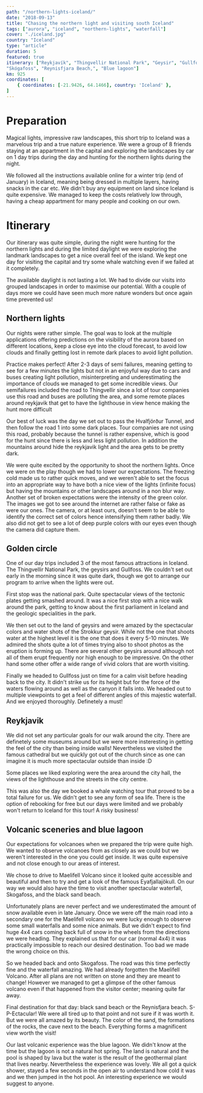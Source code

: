 ```yaml
---
path: "/northern-lights-iceland/"
date: "2018-09-13"
title: "Chasing the northern light and visiting south Iceland"
tags: ["aurora", "iceland", "northern-lights", "waterfall"]
cover: "./iceland.jpg"
country: "Iceland"
type: "article"
duration: 5
featured: true
itinerary: ["Reykjavík", "Thingvellir National Park", "Geysir", "Gullfoss",
"Skógafoss", "Reynisfjara Beach,", "Blue lagoon"]
km: 925
coordinates: [
    { coordinates: [-21.9426, 64.1466], country: 'Iceland' },
]
---
```


# Preparation

Magical lights, impressive raw landscapes, this short trip to Iceland was a marvelous trip and a true nature experience. We were a group of 8 friends staying at an appartment in the capital and exploring the landscapes by car on 1 day trips during the day and hunting for the northern lights during the night.

We followed all the instructions available online for a winter trip (end of January) in Iceland, meaning being dressed in multiple layers, having snacks in the car etc. We didn't buy any equipment on land since Iceland is quite expensive. We managed to keep the costs relatively low through, having a cheap appartment for many people and cooking on our own.

# Itinerary

Our itinerary was quite simple, during the night were hunting for the northern lights and during the limited daylight we were exploring the landmark landscapes to get a nice overall feel of the island. We kept one day for visiting the capital and try some whale watching even if we failed at it completely.

<tip title="Creating itineraries">
The available daylight is not lasting a lot. We had to divide our visits into grouped landscapes in order to maximise our potential. With a couple of days more we could have seen much more nature wonders but once again time prevented us!
</tip>

## Northern lights

Our nights were rather simple. The goal was to look at the multiple applications offering predictions on the visibility of the aurora based on different locations, keep a close eye
into the cloud forecast, to avoid low clouds and finally getting lost in remote dark places to avoid light pollution.

Practice makes perfect! After 2-3 days of semi failures, meaning getting to see for a few minutes the lights but not in an enjoyful way due to cars and buses creating light pollution, misinterpreting and underestimating the importance of clouds we managed to get some incredible views. Our semifailures included the road to Thingvellir since a lot of tour companies use this road and buses are polluting the area, and some remote places around reykjavik that get to have the lighthouse in view hence making the hunt more difficult

Our best of luck was the day we set out to pass the Hvalfjörður Tunnel, and then follow the road 1 into some dark places. Tour companies are not using this road, probably because the tunnel is rather expensive, which is good for the hunt since there is less and less light pollution. In addition the mountains around hide the reykjavik light and the area gets to be pretty dark.

<tip title="Shooting photos">
We were quite excited by the opportunity to shoot the northern lights. Once we were on the play though we had to lower our expectations. The freezing cold made us to rather quick moves, and we weren't able to set the focus into an appropriate way to have both a nice view of the lights (infinite focus) but having the mountains or other landscapes around in a non blur way.
</tip>

<tip title="Photos VS reality">
Another set of broken expectations were the intensity of the green color. The images we got to see around the internet are rather false or fake as were our ones. The camera, or at least ours, doesn't seem to be able to identify the correct set of colors hence intensifying them rather badly. We also did not get to see a lot of deep purple colors with our eyes even though the camera did capture them.
</tip>

## Golden circle

One of our day trips included 3 of the most famous attractions in Iceland. The
Thingvellir National Park, the geysirs and Gullfoss. We couldn't set out early in
the morning since it was quite dark, though we got to arrange our program to arrive when
the lights were out.

First stop was the national park. Quite spectacular views of the tectonic plates getting smashed around. It was a nice first stop with a nice walk around the park, getting to know about the first parliament in Iceland and the geologic specialities in the park.

We then set out to the land of geysirs and were amazed by the spectacular colors and water shots of the Strokkur geysir. While not the one that shoots water at the highest level it is the one that does it every 5-10 minutes. We admired the shots quite a lot of times trying also to shoot photos as the eruption is forming up.
There are several other geysirs around although not all of them erupt frequently nor high enough to be impressive. On the other hand some other offer a wide range of vivid colors that are worth visiting.

Finally we headed to Gullfoss just on time for a calm visit before heading back to the city. It didn't strike us for its height but for the force of the waters flowing around as well as the canyon it falls into. We headed out to multiple viewpoints to get a feel of different angles of this  majestic waterfall. And we enjoyed thoroughly. Definetely a must!

## Reykjavik

We did not set any particular goals for our walk around the city. There are definetely some museums around but we were more insteresting in getting the feel of the city than being inside walls! Nevertheless we visited the famous cathedral but we quickly got out of the church since as one can imagine it is much more spectacular outside than inside :D

Some places we liked exploring were the area around the city hall, the views of the lighthouse and the streets in the city centre.

This was also the day we booked a whale watching tour that proved to be a total failure for us. We didn't get to see any form of sea life. There is the option of rebooking for free but our days were limited and we probably won't return to Iceland for this tour! A risky business!

## Volcanic sceneries and blue lagoon

Our expectations for volcanoes when we prepared the trip were quite high. We wanted to observe volcanoes from as closely as we could but we weren't interested in the one you could get inside. It was quite expensive and not close enough to our areas of interest.

We chose to drive to Maelifell Volcano since it looked quite accessible and beautiful and then to try and get a look of the famous Eyafjallajökull. On our way we would also have the time to visit another spectacular waterfall, Skogafoss, and the black sand beach.

Unfortunately plans are never perfect and we underestimated the amount of snow available even in late January. Once we were off the main road into a secondary one for the Maelifell volcano we were lucky enough to observe some small waterfalls and some nice animals. But we didn't expect to find huge 4x4 cars coming back full of snow in the wheels from the directions we were heading. They explained us that for our car (normal 4x4) it was practically impossible to reach our desired destination. Too bad we made the wrong choice on this.

So we headed back and onto Skogafoss. The road was this time perfectly fine and the waterfall amazing. We had already forgotten the Maelifell Volcano. After all plans are not written on stone and they are meant to change! However we managed to get a glimpse of the other famous volcano even if that happened from the visitor center; meaning quite far away.

Final destination for that day: black sand beach or the Reynisfjara beach. S-P-Ectacular! We were all tired up to that point and not sure if it was worth it. But we were all amazed by its beauty. The color of the sand, the formations of the rocks, the cave next to the beach. Everything forms a magnificent view worth the visit!

Our last volcanic experience was the blue lagoon. We didn't know at the time but the lagoon is not a natural hot spring. The land is natural and the pool is shaped by lava but the water is the result of the geothermal plant that lives nearby. Nevertheless the experience was lovely. We all got a quick shower, stayed a few seconds in the open air to understand how cold it was and we then jumped in the hot pool. An interesting experience we would suggest to anyone.
